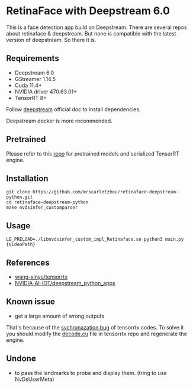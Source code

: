 # RetinaFace with Deepstream 6.0
This is a face detection app build on Deepstream.
There are several repos about retinaface & deepstream. But none is compatible with the latest version of deepstream. So there it is.

## Requirements
+ Deepstream 6.0
+ GStreamer 1.14.5
+ Cuda 11.4+
+ NVIDIA driver 470.63.01+
+ TensorRT 8+

Follow [deepstream](https://docs.nvidia.com/metropolis/deepstream/dev-guide/text/DS_Quickstart.html#dgpu-setup-for-ubuntu) official doc to install dependencies.

Deepstream docker is more recommended.
## Pretrained
Please refer to this [repo](https://github.com/wang-xinyu/tensorrtx) for pretrained models and serialized TensorRT engine.

## Installation
```
git clone https://github.com/mrscarletzhou/retinaface-deepstream-python.git
cd retinaface-deepstream-python
make nvdsinfer_customparser
```

## Usage
```
LD_PRELOAD=./libnvdsinfer_custom_impl_Retinaface.so python3 main.py {VideoPath}
```

## References
+ [wang-xinyu/tensorrtx](https://github.com/wang-xinyu/tensorrtx)
+ [NVIDIA-AI-IOT/deepstream_python_apps](https://github.com/NVIDIA-AI-IOT/deepstream_python_apps)

## Known issue
+ get a large amount of wrong outputs

That's because of the [sychronazation bug](https://github.com/wang-xinyu/tensorrtx/commit/e72d9db48ba8453fd4465048a0175621f1b1c501#diff-e4f7cf998c56a033573edc39c7736317f73a28402d835ee44001bac64f386dfb) of tensorrtx codes. To solve it you should modify the [decode.cu](https://github.com/wang-xinyu/tensorrtx/blob/master/retinaface/decode.cu) file in tensorrtx repo and regenerate the engine.

## Undone
+ to pass the landmarks to probe and display them. (tring to use NvDsUserMeta)